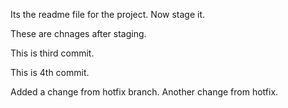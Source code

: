 Its the readme file for the project. Now stage it.

These are chnages after staging.

This is third commit.

This is 4th commit.


Added a change from hotfix branch.
Another change from hotfix.